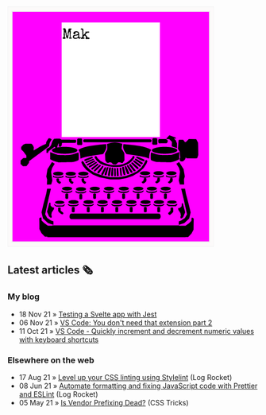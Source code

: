![quote](img/quote.gif)

## Latest articles 🗞️

### My blog

<!-- BLOG:START -->
 - 18 Nov 21 » [Testing a Svelte app with Jest](https://roboleary.net/2021/11/18/svelte-app-testing-jest.html)
 - 06 Nov 21 » [VS Code: You don&#39;t need that extension part 2](https://roboleary.net/2021/11/06/vscode-you-dont-need-that-extension2.html)
 - 11 Oct 21 » [VS Code - Quickly increment and decrement numeric values with keyboard shortcuts](https://roboleary.net/2021/10/11/vscode-increment-decrement-numeric-values-keyboard-shorcuts.html)<!-- BLOG:END -->

### Elsewhere on the web

 - 17 Aug 21 » [Level up your CSS linting using Stylelint](https://blog.logrocket.com/using-stylelint-improve-lint-css-scss-sass/) (Log Rocket)
 - 08 Jun 21 » [Automate formatting and fixing JavaScript code with Prettier and ESLint](https://blog.logrocket.com/automate-formatting-and-fixing-javascript-code-with-prettier-and-eslint/) (Log Rocket)
 - 05 May 21 » [Is Vendor Prefixing Dead?](https://css-tricks.com/is-vendor-prefixing-dead/) (CSS Tricks)
